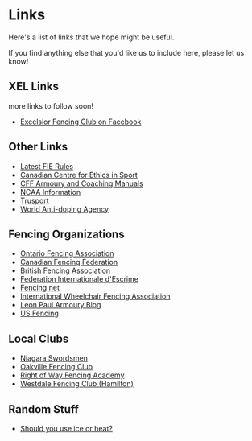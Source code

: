 # Links

Here's a list of links that we hope might be useful.

If you find anything else that you'd like us to include here, please let us know!

## XEL Links

more links to follow soon!

- [Excelsior Fencing Club on Facebook](https://www.facebook.com/pages/Excelsior-Fencing-Club-of-Kitchener-Waterloo/61080743805)  

## Other Links

- [Latest FIE Rules](http://fie.org/fie/documents/rules)
- [Canadian Centre for Ethics in Sport](http://www.cces.ca/)
- [CFF Armoury and Coaching Manuals](http://www.fencing.ca/coaching_manuals/manuals.htm)
- [NCAA Information](http://www.ncaaclearinghouse.net/)
- [Trusport](http://www.truesportpur.ca/)
- [World Anti-doping Agency](http://www.wada-ama.org/en/)

## Fencing Organizations

- [Ontario Fencing Association](http://fencingontario.ca/)
- [Canadian Fencing Federation](http://www.fencing.ca/)
- [British Fencing Association](http://www.britishfencing.com/)
- [Federation Internationale d'Escrime](http://www.fie.ch/Welcome.aspx)
- [Fencing.net](http://www.fencing.net/)
- [International Wheelchair Fencing Association](http://www.iwasf.com/iwasf/index.cfm/sports/iwas-wheelchair-fencing/)
- [Leon Paul Armoury Blog](https://www.leonpaul.com/blog/armoury/)
- [US Fencing](http://www.usfencing.org/)

## Local Clubs

- [Niagara Swordsmen](http://fencingniagara.com/)
- [Oakville Fencing Club](http://www.canadianfencingacademy.ca/)
- [Right of Way Fencing Academy](https://www.rightofwayfencingacademy.com/)
- [Westdale Fencing Club (Hamilton)](http://www.westdalefencing.com/)

## Random Stuff

- [Should you use ice or heat?](http://sircsportresearch.blogspot.com/2011/05/ice-ice-baby.html#axzz1Nw1eWVMG)
